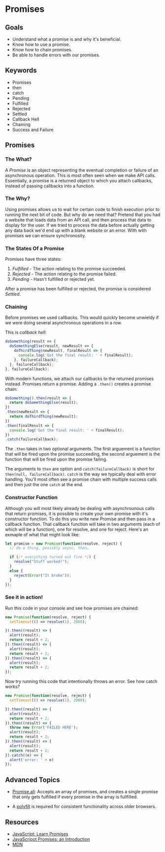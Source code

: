 # Promises

## Goals
* Understand what a promise is and why it's beneficial. 
* Know how to use a promise. 
* Know how to chain promises. 
* Be able to handle errors with our promises. 

## Keywords
* Promises
* then 
* catch
* Pending
* Fulfilled
* Rejected
* Settled
* Callback Hell
* Chaining
* Success and Failure 

## Promises 

### The What? 
A *Promise* is an object representing the eventual completion or failure of an asynchronous operation. This is most often seen 
when we make API calls. Essentially, a promise is a returned object to which you attach callbacks, instead of passing callbacks into
a function.

### The Why?
Using promises allows us to wait for certain code to finish execution prior to running the next bit of code. But why do we need that? 
Pretend that you had a website that loads data from an API call, and then process that data to display for the user. If we tried to process the data before actually getting any data back we'd end up with a blank website or an error. With with promises we can ensure synchronosity. 

### The States Of a Promise
Promises have three states:
1. _Fulfilled_ - The action relating to the promise succeeded.
2. _Rejected_ - The action relating to the promise failed. 
3. _Pending_ - Hasn't fulfilled or rejected yet. 

After a promise has been fulfilled or rejected, the promise is considered _Settled_. 

### Chaining 
Before promises we used callbacks. This would quickly become unwieldy if we were doing several asynchronous operations in a row. 

This is _callback hell_: 
```js
doSomething(result => {
  doSomethingElse(result, newResult => {
    doThirdThing(newResult, finalResult => {
      console.log('Got the final result: ' + finalResult);
    }, failureCallback);
  }, failureCallback);
}, failureCallback);


```
With modern functions, we attach our callbacks to the returned promises instead. Promises return a promise. Adding a `.then()` creates a promise chain:

```js
doSomething().then(result => {
  return doSomethingElse(result);
})
.then(newResult => {
  return doThirdThing(newResult);
})
.then(finalResult => {
  console.log('Got the final result: ' + finalResult);
})
.catch(failureCallback);

```

The `.then` takes in two optional arguments. The first arguement is a function that will be fired upon the promise succeeding, the second arguement is the function that will be fired upon the promise failing. 

The arguments to `then` are option and  `catch(failureCallback)` is short for `then(null, failureCallback)`. `catch` is the way we typically deal with error handling. You'll most often see a promise chain with multiple success calls and then just the one `catch` at the end. 

### Constructor Function
Although you will most likely already be dealing with asynchrounous calls that return promises, it is possible to create your own promise with it's constructor function. To do this you write new Promise and then pass in a callback function. That callback function will take in two arguments (each of which will be a function), one for resolve, and one for reject. Here's an exmaple of what that might look like: 

```js
let promise = new Promise(function(resolve, reject) {
  // do a thing, possibly async, then…

  if (/* everything turned out fine */) {
    resolve("Stuff worked!");
  }
  else {
    reject(Error("It broke"));
  }
});

```

### See it in action!

Run this code in your console and see how promises are chained:

```js
new Promise(function(resolve, reject) {
  setTimeout(() => resolve(1), 2000);

}).then((result) => {
  alert(result);
  return result + 2;
}).then((result) => {
  alert(result);
  return result + 2;
}).then((result) => {
  alert(result);
  return result + 2;
});

```

Now try running this code that intentionally throws an error. See how catch works?

```js
new Promise(function(resolve, reject) {
  setTimeout(() => resolve(1), 2000);

}).then((result) => {
  alert(result);
  return result + 2;
}).then((result) => {
  throw new Error('FAILED HERE');
  alert(result);
  return result + 2;
}).then((result) => {
  alert(result);
  return result + 2;
}).catch((e) => {
  alert('error: ' + e)
});

```

## Advanced Topics
* [Promise.all](https://developer.mozilla.org/en-US/docs/Web/JavaScript/Reference/Global_Objects/Promise/all): Accepts an array of promises, and creates a single promise that only gets fulfilled if every promise in the array is fullfilled. 

* A [polyfill](https://github.com/stefanpenner/es6-promise) is required for consistent functionality across older browsers.

## Resources 
* [JavaScript: Learn Promises](https://codeburst.io/javascript-learn-promises-f1eaa00c5461)
* [JavaScripot Promises: an Introduction](https://developers.google.com/web/fundamentals/primers/promises)
* [MDN](https://developer.mozilla.org/en-US/docs/Web/JavaScript/Guide/Using_promises)
